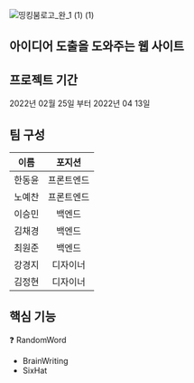 ![띵킹붐로고_완_1 (1) (1)](https://user-images.githubusercontent.com/97424544/162109937-28746a8d-2845-497e-9d3e-2d32c6c8238a.png)


아이디어 도출을 도와주는 웹 사이트
-------------------------

프로젝트 기간
------
2022년 02월 25일 부터 2022년 04 13일


팀 구성
----
|이름|포지션|
|:---:|:---:|
|한동윤|프론트엔드|
|노예찬|프론트엔드|
|이승민|백엔드|
|김채경|백엔드|
|최원준|백엔드|
|강경지|디자이너|
|김정현|디자이너|


핵심 기능
---
:question: RandomWord
* BrainWriting
* SixHat
